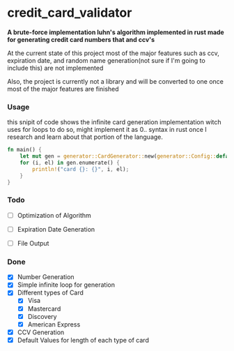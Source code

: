 # credit_card_validator
**A brute-force implementation luhn's algorithm implemented in rust made for generating credit card numbers that and ccv's**

At the current state of this project most of the major features such as ccv, expiration date, and random name generation(not sure if I'm going to include this) are not implemented

Also, the project is currently not a library and will be converted to one once most of the major features are finished

### Usage

this snipit of code shows the infinite card generation implementation witch uses for loops to do so, might implement it as 0.. syntax in rust once I research and learn about that portion of the language.
```rust
fn main() {
    let mut gen = generator::CardGenerator::new(generator::Config::default().set_length(13));
    for (i, el) in gen.enumerate() {
        println!("card {}: {}", i, el);
    }
}
```

### Todo
- [ ] Optimization of Algorithm
- [ ] Expiration Date Generation
- [ ] File Output


### Done
- [x] Number Generation
- [x] Simple infinite loop for generation
- [x] Different types of Card
  - [x] Visa
  - [x] Mastercard
  - [x] Discovery
  - [x] American Express
- [x] CCV Generation
- [x] Default Values for length of each type of card